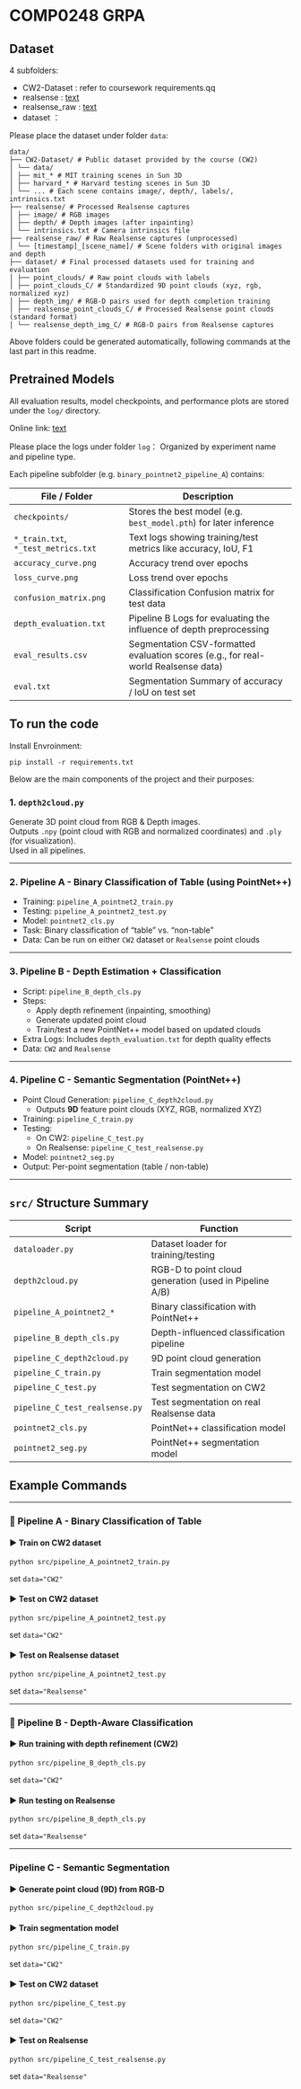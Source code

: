 # COMP0248 GRPA

## Dataset

4 subfolders: 
 - CW2-Dataset : refer to coursework requirements.qq
 - realsense : [text](https://drive.google.com/file/d/1SzfCeA_qOrDVZgeYqhs0KyEmW27aEHnw/view?usp=drive_link)
 - realsense_raw : [text](https://drive.google.com/file/d/1LnpcNDON0TLvxWPAgkwbaZXPW-4Y0Ywx/view?usp=sharing) 
 - dataset ： 


Please place the dataset under folder `data`:
```
data/ 
├── CW2-Dataset/ # Public dataset provided by the course (CW2) 
│ └── data/ 
│ ├── mit_* # MIT training scenes in Sun 3D
│ ├── harvard_* # Harvard testing scenes in Sun 3D
│ └── ... # Each scene contains image/, depth/, labels/, intrinsics.txt 
├── realsense/ # Processed Realsense captures 
│ ├── image/ # RGB images 
│ ├── depth/ # Depth images (after inpainting) 
│ └── intrinsics.txt # Camera intrinsics file 
├── realsense_raw/ # Raw Realsense captures (unprocessed) 
│ └── [timestamp]_[scene_name]/ # Scene folders with original images and depth 
├── dataset/ # Final processed datasets used for training and evaluation 
│ ├── point_clouds/ # Raw point clouds with labels 
│ ├── point_clouds_C/ # Standardized 9D point clouds (xyz, rgb, normalized xyz) 
│ ├── depth_img/ # RGB-D pairs used for depth completion training 
│ ├── realsense_point_clouds_C/ # Processed Realsense point clouds (standard format) 
│ └── realsense_depth_img_C/ # RGB-D pairs from Realsense captures
```

Above folders could be generated automatically, following commands at the last part in this readme. 


## Pretrained Models

All evaluation results, model checkpoints, and performance plots are stored under the `log/` directory.

Online link: [text](https://drive.google.com/file/d/1hBNld0Vw1kuaOtz-9lvqHINvR3WARdsp/view?usp=sharing)

Please place the logs under folder `log`：
Organized by experiment name and pipeline type.

Each pipeline subfolder (e.g. `binary_pointnet2_pipeline_A`) contains:

| File / Folder                         | Description |
|--------------------------------------|-------------|
| `checkpoints/`                       | Stores the best model (e.g. `best_model.pth`) for later inference |
| `*_train.txt`, `*_test_metrics.txt` | Text logs showing training/test metrics like accuracy, IoU, F1 |
| `accuracy_curve.png`                | Accuracy trend over epochs |
| `loss_curve.png`                    | Loss trend over epochs |
| `confusion_matrix.png`              | Classification Confusion matrix for test data |
| `depth_evaluation.txt`              | Pipeline B Logs for evaluating the influence of depth preprocessing |
| `eval_results.csv`                  | Segmentation CSV-formatted evaluation scores (e.g., for real-world Realsense data) |
| `eval.txt`                          | Segmentation Summary of accuracy / IoU on test set |


## To run the code

Install Envroinment:
```
pip install -r requirements.txt
```

Below are the main components of the project and their purposes:

### 1. `depth2cloud.py`
Generate 3D point cloud from RGB & Depth images.  
Outputs `.npy` (point cloud with RGB and normalized coordinates) and `.ply` (for visualization).  
Used in all pipelines.

---

### 2. **Pipeline A** - Binary Classification of Table (using PointNet++)
- Training: `pipeline_A_pointnet2_train.py`
- Testing: `pipeline_A_pointnet2_test.py`
- Model: `pointnet2_cls.py`
- Task: Binary classification of “table” vs. “non-table”
- Data: Can be run on either `CW2` dataset or `Realsense` point clouds

---

### 3. **Pipeline B** - Depth Estimation + Classification
- Script: `pipeline_B_depth_cls.py`
- Steps:
  - Apply depth refinement (inpainting, smoothing)
  - Generate updated point cloud
  - Train/test a new PointNet++ model based on updated clouds
- Extra Logs: Includes `depth_evaluation.txt` for depth quality effects
- Data: `CW2` and `Realsense`

---

### 4. **Pipeline C** - Semantic Segmentation (PointNet++)
- Point Cloud Generation: `pipeline_C_depth2cloud.py`
  - Outputs **9D** feature point clouds (XYZ, RGB, normalized XYZ)
- Training: `pipeline_C_train.py`
- Testing:
  - On CW2: `pipeline_C_test.py`
  - On Realsense: `pipeline_C_test_realsense.py`
- Model: `pointnet2_seg.py`
- Output: Per-point segmentation (table / non-table)

---

## `src/` Structure Summary 

| Script                          | Function |
|--------------------------------|----------|
| `dataloader.py`                | Dataset loader for training/testing |
| `depth2cloud.py`               | RGB-D to point cloud generation (used in Pipeline A/B) |
| `pipeline_A_pointnet2_*`       | Binary classification with PointNet++ |
| `pipeline_B_depth_cls.py`      | Depth-influenced classification pipeline |
| `pipeline_C_depth2cloud.py`    | 9D point cloud generation |
| `pipeline_C_train.py`          | Train segmentation model |
| `pipeline_C_test.py`           | Test segmentation on CW2 |
| `pipeline_C_test_realsense.py` | Test segmentation on real Realsense data |
| `pointnet2_cls.py`             | PointNet++ classification model |
| `pointnet2_seg.py`             | PointNet++ segmentation model |

## Example Commands

---

### 🔹 Pipeline A - Binary Classification of Table

#### ▶ Train on CW2 dataset
```
python src/pipeline_A_pointnet2_train.py 
```
set `data="CW2"`
#### ▶ Test on CW2 dataset
```
python src/pipeline_A_pointnet2_test.py 
```
set `data="CW2"`
#### ▶ Test on Realsense dataset
```
python src/pipeline_A_pointnet2_test.py 
```
set `data="Realsense"`

---

### 🔹 Pipeline B - Depth-Aware Classification

#### ▶ Run training with depth refinement (CW2)
```
python src/pipeline_B_depth_cls.py 
```
set `data="CW2"`
#### ▶ Run testing on Realsense
```
python src/pipeline_B_depth_cls.py 
```
set `data="Realsense"`

---

### Pipeline C - Semantic Segmentation

#### ▶ Generate point cloud (9D) from RGB-D
```
python src/pipeline_C_depth2cloud.py 
```
#### ▶ Train segmentation model
```
python src/pipeline_C_train.py 
```
set `data="CW2"`
#### ▶ Test on CW2 dataset
```
python src/pipeline_C_test.py 
```
set `data="CW2"`
#### ▶ Test on Realsense
```
python src/pipeline_C_test_realsense.py 
```
set `data="Realsense"`